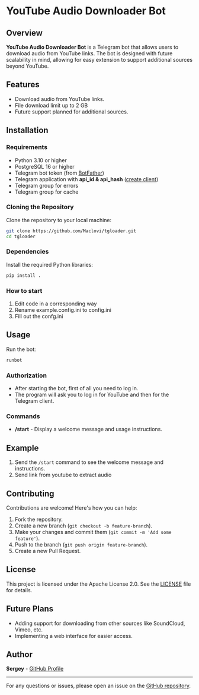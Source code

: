 # YouTube Audio Downloader Bot

## Overview

**YouTube Audio Downloader Bot** is a Telegram bot that allows users to download audio from YouTube links. The bot is designed with future scalability in mind, allowing for easy extension to support additional sources beyond YouTube.

## Features
 - Download audio from YouTube links.
- File download limit up to 2 GB 
- Future support planned for additional sources.

## Installation

### Requirements

- Python 3.10 or higher
- PostgreSQL 16 or higher
- Telegram bot token (from [BotFather](https://t.me/botfather))
- Telegram application with **api_id & api_hash** ([create client](https://my.telegram.org/))
- Telegram group for errors
- Telegram group for cache
### Cloning the Repository

Clone the repository to your local machine:

```bash
git clone https://github.com/Maclovi/tgloader.git 
cd tgloader
```
### Dependencies

Install the required Python libraries:

```bash
pip install .
```
### How to start
1. Edit code in a corresponding way
2. Rename example.config.ini to config.ini
3. Fill out the confg.ini

## Usage

Run the bot:
```bash
runbot
```
### Authorization

- After starting the bot, first of all you need to log in. 
- The program will ask you to log in for YouTube and then for the Telegram client.
### Commands

- **/start** - Display a welcome message and usage instructions.
## Example

1. Send the `/start` command to see the welcome message and instructions.
2. Send link from youtube to extract audio
## Contributing

Contributions are welcome! Here's how you can help:

1. Fork the repository.
2. Create a new branch (`git checkout -b feature-branch`).
3. Make your changes and commit them (`git commit -m 'Add some feature'`).
4. Push to the branch (`git push origin feature-branch`).
5. Create a new Pull Request.

## License

This project is licensed under the Apache License 2.0. See the [LICENSE](LICENSE) file for details.

## Future Plans

- Adding support for downloading from other sources like SoundCloud, Vimeo, etc.
- Implementing a web interface for easier access.

## Author

**Sergey** - [GitHub Profile](https://github.com/Maclovi)

---

For any questions or issues, please open an issue on the [GitHub repository](https://github.com/Maclovi/tgloader/issues).

